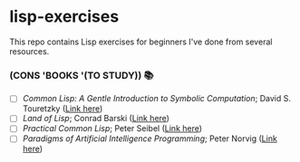 # lisp-exercises
This repo contains Lisp exercises for beginners I've done from several resources.

### (CONS 'BOOKS '(TO STUDY)) :books:
- [ ] _Common Lisp: A Gentle Introduction to Symbolic Computation_; David S. Touretzky ([Link here](https://www.cs.cmu.edu/~dst/LispBook/))
- [ ] _Land of Lisp_; Conrad Barski ([Link here](http://landoflisp.com/))
- [ ] _Practical Common Lisp_; Peter Seibel ([Link here](http://www.gigamonkeys.com/book/))
- [ ] _Paradigms of Artificial Intelligence Programming_; Peter Norvig ([Link here](https://github.com/norvig/paip-lisp))